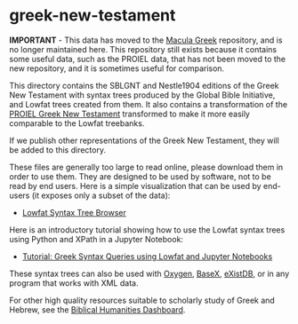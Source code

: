 greek-new-testament
===================

**IMPORTANT** - This data has moved to the [Macula Greek](https://github.com/Clear-Bible/macula-greek) repository, and is no longer maintained here. This repository still exists because it contains some useful data, such as the PROIEL data, that has not been moved to the new repository, and it is sometimes useful for comparison.

This directory contains the SBLGNT and Nestle1904 editions of the Greek New Testament with syntax trees produced by the Global Bible Initiative, and Lowfat trees created from them.  It also contains a transformation of the [PROIEL Greek New Testament](https://proiel.github.io) transformed to make it more easily comparable to the Lowfat treebanks.

If we publish other representations of the Greek New Testament, they will be added to this directory.

These files are generally too large to read online, please download them in order to use them. They are designed to be used by software, not to be read by end users.  Here is a simple visualization that can be used by end-users (it exposes only a subset of the data):

- [Lowfat Syntax Tree Browser](http://ibiblio.org/bgreek/resources/syntax-trees/reader/)

Here is an introductory tutorial showing how to use the Lowfat syntax trees using Python and XPath in a Jupyter Notebook:

- [Tutorial: Greek Syntax Queries using Lowfat and Jupyter Notebooks](http://jonathanrobie.biblicalhumanities.org/assets/greeksyntax-tutorial.html)

These syntax trees can also be used with [Oxygen](https://www.oxygenxml.com), [BaseX](http://basex.org), [eXistDB](http://exist-db.org/), or in any program that works with XML data.

For other high quality resources suitable to scholarly study of Greek and Hebrew, see the [Biblical Humanities Dashboard](http://biblicalhumanities.org/dashboard/).
